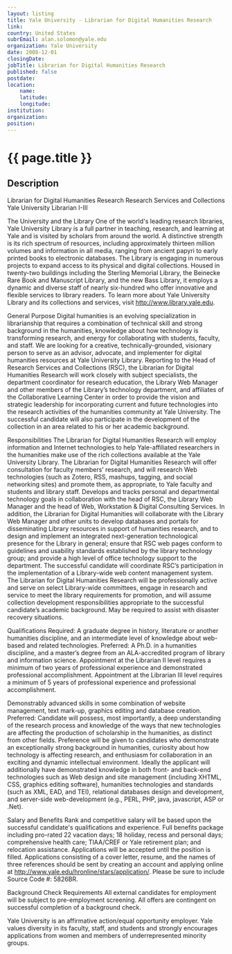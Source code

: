 ```yaml
---
layout: listing
title: Yale University - Librarian for Digital Humanities Research
link:
country: United States
subrEmail: alan.solomon@yale.edu
organization: Yale University 
date: 2008-12-01
closingDate: 
jobTitle: Librarian for Digital Humanities Research
published: false
postdate:
location:
	name: 
	latitude: 
	longitude: 
institution: 
organization: 
position: 
--- 
```



# {{ page.title }}

## Description





<p>Librarian for Digital Humanities Research
Research Services and Collections
Yale University
Librarian I-III


The University and the Library 
One of the world's leading research libraries, Yale University Library is a full partner in teaching, research, and learning at Yale and is visited by scholars from around the world.  A distinctive strength is its rich spectrum of resources, including approximately thirteen million volumes and information in all media, ranging from ancient papyri to early printed books to electronic databases.  The Library is engaging in numerous projects to expand access to its physical and digital collections.  Housed in twenty-two buildings including the Sterling Memorial Library, the Beinecke Rare Book and Manuscript Library, and the new Bass Library, it employs a dynamic and diverse staff of nearly six-hundred who offer innovative and flexible services to library readers.  To learn more about Yale University Library and its collections and services, visit http://www.library.yale.edu. 

General Purpose 
Digital humanities is an evolving specialization in librarianship that requires a combination of technical skill and strong background in the humanities, knowledge about how technology is transforming research, and energy for collaborating with students, faculty, and staff. We are looking for a creative, technically-grounded, visionary person to serve as an advisor, advocate, and implementer for digital humanities resources at Yale University Library. Reporting to the Head of Research Services and Collections (RSC), the Librarian for Digital Humanities Research will work closely with subject specialists, the department coordinator for research education, the Library Web Manager and other members of the Library’s technology department, and affiliates of the Collaborative Learning Center in order to provide the vision and strategic leadership for incorporating current and future technologies into the research activities of the humanities community at Yale University. The successful candidate will also participate in the development of the collection in an area related to his or her academic background.

Responsibilities 
The Librarian for Digital Humanities Research will employ information and Internet technologies to help Yale-affiliated researchers in the humanities make use of the rich collections available at the Yale University Library. The Librarian for Digital Humanities Research will offer consultation for faculty members’ research, and will research Web technologies (such as Zotero, RSS, mashups, tagging, and social networking sites) and promote them, as appropriate, to Yale faculty and students and library staff. Develops and tracks personal and departmental technology goals in collaboration with the head of RSC, the Library Web Manager and the head of Web, Workstation & Digital Consulting Services. In addition, the Librarian for Digital Humanities will collaborate with the Library Web Manager and other units to develop databases and portals for disseminating Library resources in support of humanities research, and to design and implement an integrated next-generation technological presence for the Library in general; ensure that RSC web pages conform to guidelines and usability standards established by the library technology group; and provide a high level of office technology support to the department. The successful candidate will coordinate RSC’s participation in the implementation of a Library-wide web content management system. The Librarian for Digital Humanities Research will be professionally active and serve on select Library-wide committees, engage in research and service to meet the library requirements for promotion, and will assume collection development responsibilities appropriate to the successful candidate’s academic background. May be required to assist with disaster recovery situations.

Qualifications 
Required: A graduate degree in history, literature or another humanities discipline, and an intermediate level of knowledge about web-based and related technologies. Preferred: A Ph.D. in a humanities discipline, and a master’s degree from an ALA-accredited program of library and information science. Appointment at the Librarian II level requires a minimum of two years of professional experience and demonstrated professional accomplishment. Appointment at the Librarian III level requires a minimum of 5 years of professional experience and professional accomplishment.

Demonstrably advanced skills in some combination of website management, text mark-up, graphics editing and database creation. Preferred: Candidate will possess, most importantly, a deep understanding of the research process and knowledge of the ways that new technologies are affecting the production of scholarship in the humanities, as distinct from other fields.  Preference will be given to candidates who demonstrate an exceptionally strong background in humanities, curiosity about how technology is affecting research, and enthusiasm for collaboration in an exciting and dynamic intellectual environment. Ideally the applicant will additionally have demonstrated knowledge in both front- and back-end technologies such as Web design and site management (including XHTML, CSS, graphics editing software), humanities technologies and standards (such as XML, EAD, and TEI), relational databases design and development, and server-side web-development (e.g., PERL, PHP, java, javascript, ASP or .Net).

Salary and Benefits
Rank and competitive salary will be based upon the successful candidate's qualifications and experience. Full benefits package including pro-rated 22 vacation days; 18 holiday, recess and personal days; comprehensive health care; TIAA/CREF or Yale retirement plan; and relocation assistance. Applications will be accepted until the position is filled. Applications consisting of a cover letter, resume, and the names of three references should be sent by creating an account and applying online at http://www.yale.edu/hronline/stars/application/.  Please be sure to include Source Code #:  5826BR.

Background Check Requirements 
All external candidates for employment will be subject to pre-employment screening. All offers are contingent on successful completion of a background check. 

Yale University is an affirmative action/equal opportunity employer.  Yale values diversity in its faculty, staff, and students and strongly encourages applications from women and members of underrepresented minority groups.




</p>
